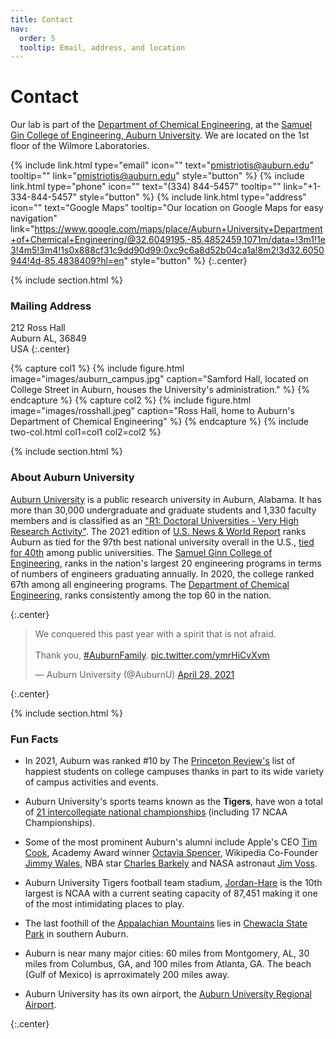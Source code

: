 ```yaml
---
title: Contact
nav:
  order: 5
  tooltip: Email, address, and location
---
```


# <i class="fas fa-envelope"></i>Contact

Our lab is part of the [Department of Chemical Engineering](https://www.eng.auburn.edu/chen/), at the [Samuel Gin College of Engineering, Auburn University](https://eng.auburn.edu/).
We are located on the 1st floor of the Wilmore Laboratories.

{%
  include link.html
  type="email"
  icon=""
  text="pmistriotis@auburn.edu"
  tooltip=""
  link="pmistriotis@auburn.edu"
  style="button"
%}
{%
  include link.html
  type="phone"
  icon=""
  text="(334) 844-5457"
  tooltip=""
  link="+1-334-844-5457"
  style="button"
%}
{%
  include link.html
  type="address"
  icon=""
  text="Google Maps"
  tooltip="Our location on Google Maps for easy navigation"
  link="https://www.google.com/maps/place/Auburn+University+Department+of+Chemical+Engineering/@32.6049195,-85.4852459,1071m/data=!3m1!1e3!4m5!3m4!1s0x888cf31c9dd90d99:0xc9c6a8d52b04ca1a!8m2!3d32.6050944!4d-85.4838409?hl=en"
  style="button"
%}
{:.center}

{% include section.html %}

### <i class="fas fa-mail-bulk"></i>Mailing Address

212 Ross Hall  
Auburn AL, 36849   
USA
{:.center}

{% capture col1 %}
{%
  include figure.html
  image="images/auburn_campus.jpg"
  caption="Samford Hall, located on College Street in Auburn, houses the University's administration."
%}
{% endcapture %}
{% capture col2 %}
{%
  include figure.html
  image="images/rosshall.jpeg"
  caption="Ross Hall, home to Auburn's Department of Chemical Engineering"
%}
{% endcapture %}
{% include two-col.html col1=col1 col2=col2 %}

{% include section.html %}
### About Auburn University

[Auburn University](https://auburn.edu/) is a public research university in Auburn, Alabama. It has more than 30,000 undergraduate and graduate students and 1,330 faculty members and is classified as an ["R1: Doctoral Universities - Very High Research Activity"](https://en.wikipedia.org/wiki/Research_I_university). The 2021 edition of [U.S. News & World Report](https://www.usnews.com/best-colleges/rankings/national-universities?schoolName=auburn) ranks Auburn as tied for the 97th best national university overall in the U.S., [tied for 40th](https://www.usnews.com/best-colleges/rankings/national-universities/top-public) among public universities. The [Samuel Ginn College of Engineering](https://eng.auburn.edu/), ranks in the nation's largest 20 engineering programs in terms of numbers of engineers graduating annually. In 2020, the college ranked 67th among all engineering programs. The [Department of Chemical Engineering](https://www.eng.auburn.edu/chen/), ranks consistently among the top 60 in the nation.

{:.center}
<blockquote class="twitter-tweet"><p lang="en" dir="ltr">We conquered this past year with a spirit that is not afraid. <br><br>Thank you, <a href="https://twitter.com/hashtag/AuburnFamily?src=hash&amp;ref_src=twsrc%5Etfw">#AuburnFamily</a>. <a href="https://t.co/ymrHiCvXvm">pic.twitter.com/ymrHiCvXvm</a></p>&mdash; Auburn University (@AuburnU) <a href="https://twitter.com/AuburnU/status/1387523654842421249?ref_src=twsrc%5Etfw">April 28, 2021</a></blockquote> <script async src="https://platform.twitter.com/widgets.js" charset="utf-8"></script>

{:.center}

{% include section.html %}
### Fun Facts

- In 2021, Auburn was ranked #10 by The [Princeton Review's](https://www.princetonreview.com/college-rankings?rankings=happiest-students) list of happiest students on college campuses thanks in part to its wide variety of campus activities and events.

- Auburn University's sports teams known as the **Tigers**, have won a total of [21 intercollegiate national championships](https://en.wikipedia.org/wiki/Auburn_University#Athletics) (including 17 NCAA Championships).

- Some of the most prominent Auburn's alumni include Apple's CEO [Tim Cook](https://en.wikipedia.org/wiki/Tim_Cook), Academy Award winner [Octavia Spencer](https://en.wikipedia.org/wiki/Octavia_Spencer), Wikipedia Co-Founder [Jimmy Wales](https://en.wikipedia.org/wiki/Jimmy_Wales), NBA star [Charles Barkely](https://en.wikipedia.org/wiki/Charles_Barkley) and NASA astronaut [Jim Voss](https://en.wikipedia.org/wiki/James_S._Voss).

- Auburn University Tigers football team stadium, [Jordan-Hare](https://en.wikipedia.org/wiki/Jordan%E2%80%93Hare_Stadium) is the 10th largest is NCAA with a current seating capacity of 87,451 making it one of the most intimidating places to play.

- The last foothill of the [Appalachian Mountains](https://en.wikipedia.org/wiki/Appalachian_Mountains) lies in [Chewacla State Park](https://www.alapark.com/parks/chewacla-state-park) in southern Auburn.

- Auburn is near many major cities: 60 miles from Montgomery, AL, 30 miles from Columbus, GA, and 100 miles from Atlanta, GA. The beach (Gulf of Mexico) is aprroximately 200 miles away.

- Auburn University has its own airport, the [Auburn University Regional Airport](https://en.wikipedia.org/wiki/Auburn_University_Regional_Airport).


{:.center}
